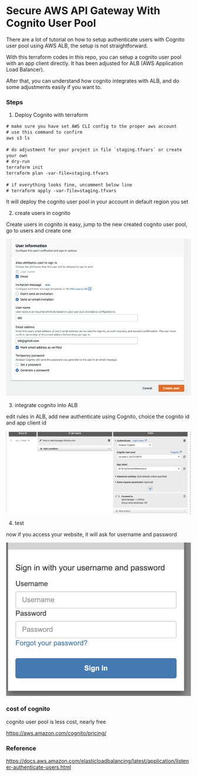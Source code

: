 # Secure AWS API Gateway With Cognito User Pool

There are a lot of tutorial on how to setup authenticate users with Cognito user pool using AWS ALB, the setup is not straightforward. 

With this terraform codes in this repo, you can setup a cognito user pool with an app client directly. It has been adjusted for ALB (AWS Application Load Balancer).

After that, you can understand how cognito integrates with ALB, and do some adjustments easily if you want to.

### Steps

1. Deploy Cognito with terraform

```
# make sure you have set AWS CLI config to the proper aws account
# use this command to confirm
aws s3 ls

# do adjustment for your project in file `staging.tfvars` or create your own
# dry-run
terraform init
terraform plan -var-file=staging.tfvars

# if everything looks fine, uncomment below line
# terraform apply -var-file=staging.tfvars
```

It will deploy the cognito user pool in your account in default region you set

2. create users in cognito

Create users in cognito is easy, jump to the new created cognito user pool, go to users and create one

![create cognito user](images/create-user.png)

3. integrate cognito into ALB

edit rules in ALB, add new authenticate using Cognito, choice the cognito id and app client id

![Integrate cognito with ABL](images/alb.png)

4. test

now if you access your website, it will ask for username and password

![login page](images/login.png)

### cost of cognito

cognito user pool is less cost, nearly free

https://aws.amazon.com/cognito/pricing/
 
### Reference

https://docs.aws.amazon.com/elasticloadbalancing/latest/application/listener-authenticate-users.html

